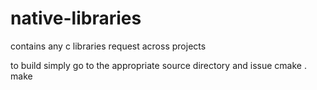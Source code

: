 # native-libraries
contains any c libraries request across projects

to build simply go to the appropriate source directory and issue
cmake .
make


